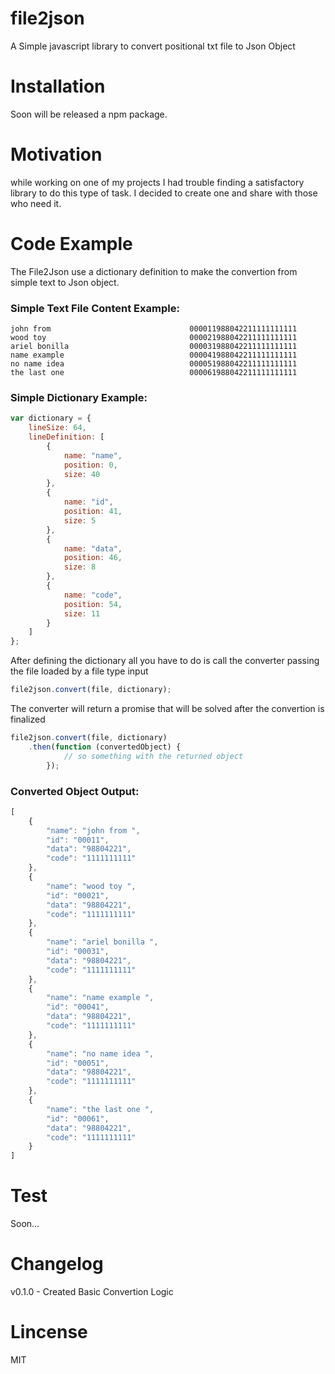 # file2json
A Simple javascript library to convert positional txt file to Json Object

# Installation

Soon will be released a npm package.
<!-- With [npm](https://www.npmjs.com/) do:

```
npm install file2json
``` -->

# Motivation
while working on one of my projects I had trouble finding a satisfactory library to do this type of task.
I decided to create one and share with those who need it.

# Code Example
The File2Json use a dictionary definition to make the convertion from simple text to Json object.

### Simple Text File Content Example:

```
john from                               000011988042211111111111
wood toy                                000021988042211111111111
ariel bonilla                           000031988042211111111111
name example                            000041988042211111111111
no name idea                            000051988042211111111111
the last one                            000061988042211111111111
```

### Simple Dictionary Example:

```javascript
var dictionary = {
    lineSize: 64,
    lineDefinition: [
        {
            name: "name",
            position: 0,
            size: 40
        },
        {
            name: "id",
            position: 41,
            size: 5
        },
        {
            name: "data",
            position: 46,
            size: 8
        },
        {
            name: "code",
            position: 54,
            size: 11
        }
    ]
};
```

After defining the dictionary all you have to do is call the converter passing the file loaded by a file type input

```javascript
file2json.convert(file, dictionary);
```

The converter will return a promise that will be solved after the convertion is finalized

```javascript
file2json.convert(file, dictionary)
    .then(function (convertedObject) {
            // so something with the returned object
        });
```

### Converted Object Output:
```javascript
[
    {
        "name": "john from ",
        "id": "00011",
        "data": "98804221",
        "code": "1111111111"
    },
    {
        "name": "wood toy ",
        "id": "00021",
        "data": "98804221",
        "code": "1111111111"
    },
    {
        "name": "ariel bonilla ",
        "id": "00031",
        "data": "98804221",
        "code": "1111111111"
    },
    {
        "name": "name example ",
        "id": "00041",
        "data": "98804221",
        "code": "1111111111"
    },
    {
        "name": "no name idea ",
        "id": "00051",
        "data": "98804221",
        "code": "1111111111"
    },
    {
        "name": "the last one ",
        "id": "00061",
        "data": "98804221",
        "code": "1111111111"
    }
]
```

# Test
Soon...

# Changelog
v0.1.0 - Created Basic Convertion Logic

# Lincense
MIT